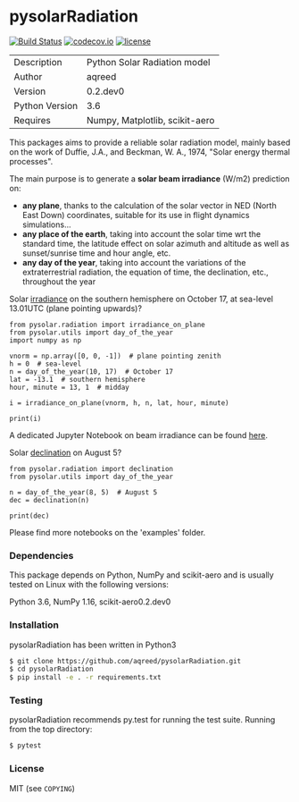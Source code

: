 # pysolarRadiation

[![Build Status](https://travis-ci.com/aqreed/pysolarRadiation.svg?branch=master)](https://travis-ci.com/aqreed/pysolarRadiation)
[![codecov.io](https://codecov.io/gh/aqreed/pysolarRadiation/branch/master/graph/badge.svg)](https://codecov.io/gh/aqreed/pysolarRadiation/branch/master)
[![license](https://img.shields.io/badge/license-MIT-blue.svg?style=flat-square)](https://github.com/aqreed/pysolarRadiation/raw/master/COPYING)

|  |  |
| ------ | ------ |
| Description | Python Solar Radiation model |
| Author | aqreed |
| Version | 0.2.dev0 |
| Python Version | 3.6 |
| Requires | Numpy, Matplotlib, scikit-aero |

This packages aims to provide a reliable solar radiation model, mainly based on the work of Duffie, J.A., and Beckman, W. A., 1974, "Solar energy thermal processes".

The main purpose is to generate a **solar beam irradiance** (W/m2) prediction on:
* **any plane**, thanks to the calculation of the solar vector in NED (North East Down) coordinates, suitable for its use in flight dynamics simulations...
* **any place of the earth**, taking into account the solar time wrt the standard time, the latitude effect on solar azimuth and altitude as well as sunset/sunrise time and hour angle, etc.
* **any day of the year**, taking into account the variations of the extraterrestrial radiation, the equation of time, the declination, etc., throughout the year

Solar [irradiance](https://en.wikipedia.org/wiki/Solar_irradiance) on the southern hemisphere on October 17, at sea-level 13.01UTC (plane pointing upwards)?

```
from pysolar.radiation import irradiance_on_plane
from pysolar.utils import day_of_the_year
import numpy as np

vnorm = np.array([0, 0, -1])  # plane pointing zenith
h = 0  # sea-level
n = day_of_the_year(10, 17)  # October 17
lat = -13.1  # southern hemisphere
hour, minute = 13, 1  # midday

i = irradiance_on_plane(vnorm, h, n, lat, hour, minute)

print(i)
```

A dedicated Jupyter Notebook on beam irradiance can be found [here](https://github.com/aqreed/pysolarRadiation/blob/master/examples/solar_irradiance.ipynb).

Solar [declination](https://en.wikipedia.org/wiki/Position_of_the_Sun#Declination_of_the_Sun_as_seen_from_Earth) on August 5?

```
from pysolar.radiation import declination
from pysolar.utils import day_of_the_year

n = day_of_the_year(8, 5)  # August 5
dec = declination(n)

print(dec)
```

Please find more notebooks on the 'examples' folder.

### Dependencies

This package depends on Python, NumPy and scikit-aero and is usually tested on Linux with the following versions:

Python 3.6, NumPy 1.16, scikit-aero0.2.dev0

### Installation

pysolarRadiation has been written in Python3

```sh
$ git clone https://github.com/aqreed/pysolarRadiation.git
$ cd pysolarRadiation
$ pip install -e . -r requirements.txt
```

### Testing

pysolarRadiation recommends py.test for running the test suite. Running from the top directory:

```sh
$ pytest
```

### License

MIT (see `COPYING`)